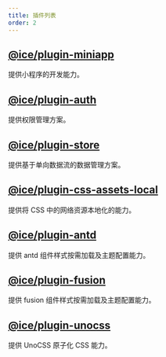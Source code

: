 ```yaml
---
title: 插件列表
order: 2
---
```


## [@ice/plugin-miniapp](../miniapp/start)

提供小程序的开发能力。

## [@ice/plugin-auth](../advanced/auth)

提供权限管理方案。

## [@ice/plugin-store](../advanced/store)

提供基于单向数据流的数据管理方案。

## [@ice/plugin-css-assets-local](../advanced/css-assets-local)

提供将 CSS 中的网络资源本地化的能力。

## [@ice/plugin-antd](../advanced/antd)

提供 antd 组件样式按需加载及主题配置能力。

## [@ice/plugin-fusion](../advanced/fusion)

提供 fusion 组件样式按需加载及主题配置能力。

## [@ice/plugin-unocss](../advanced/unocss)

提供 UnoCSS 原子化 CSS 能力。
